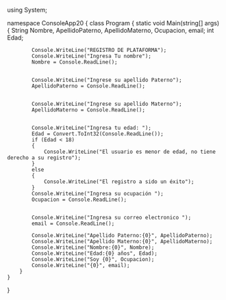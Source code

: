 using System;

namespace ConsoleApp20
{
	class Program
	{
		static void Main(string[] args)
		{
			String Nombre, ApellidoPaterno, ApellidoMaterno, Ocupacion, email;
			int Edad;

			Console.WriteLine("REGISTRO DE PLATAFORMA");
			Console.WriteLine("Ingresa Tu nombre");
			Nombre = Console.ReadLine();


			Console.WriteLine("Ingrese su apellido Paterno");
			ApellidoPaterno = Console.ReadLine();


			Console.WriteLine("Ingrese su apellido Materno");
			ApellidoMaterno = Console.ReadLine();


			Console.WriteLine("Ingresa tu edad: ");
			Edad = Convert.ToInt32(Console.ReadLine());
			if (Edad < 18)
			{
				Console.WriteLine("El usuario es menor de edad, no tiene derecho a su registro");
			}
			else
			{
				Console.WriteLine("El registro a sido un éxito");
			}
			Console.WriteLine("Ingresa su ocupación ");
			Ocupacion = Console.ReadLine();


			Console.WriteLine("Ingresa su correo electronico ");
			email = Console.ReadLine();

			Console.WriteLine("Apellido Paterno:{0}", ApellidoPaterno);
			Console.WriteLine("Apellido Materno:{0}", ApellidoMaterno);
			Console.WriteLine("Nombre:{0}", Nombre);
			Console.WriteLine("Edad:{0} años", Edad);
			Console.WriteLine("Soy {0}", Ocupacion);
			Console.WriteLine("{0}", email);
		}
	}
}
